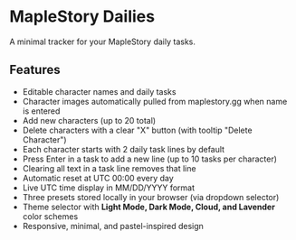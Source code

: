 # MapleStory Dailies

A minimal tracker for your MapleStory daily tasks.

## Features
- Editable character names and daily tasks
- Character images automatically pulled from maplestory.gg when name is entered
- Add new characters (up to 20 total)
- Delete characters with a clear "X" button (with tooltip "Delete Character")
- Each character starts with 2 daily task lines by default
- Press Enter in a task to add a new line (up to 10 tasks per character)
- Clearing all text in a task line removes that line
- Automatic reset at UTC 00:00 every day
- Live UTC time display in MM/DD/YYYY format
- Three presets stored locally in your browser (via dropdown selector)
- Theme selector with **Light Mode, Dark Mode, Cloud, and Lavender** color schemes
- Responsive, minimal, and pastel-inspired design
